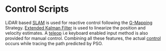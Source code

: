 # Control Scripts
LiDAR based [SLAM](https://github.com/theobscuredev/rotf-software/blob/main/control/mapping.m) is used for reactive control following the [G-Mapping](https://openslam-org.github.io/gmapping.html) Strategy.
[Extended Kalman Filter](https://github.com/theobscuredev/rotf-software/blob/main/control/ekf.m) is used to linearize the position and velocity estimates. A [teleop](https://github.com/theobscuredev/rotf-software/blob/main/control/teleop.m) i.e keyboard enabled input method is also provided for manual control.
Combining all these features, the actual [control](https://github.com/theobscuredev/rotf-software/blob/main/control/wapoint_path.m) occurs while tracing the path predicted by PSO.
